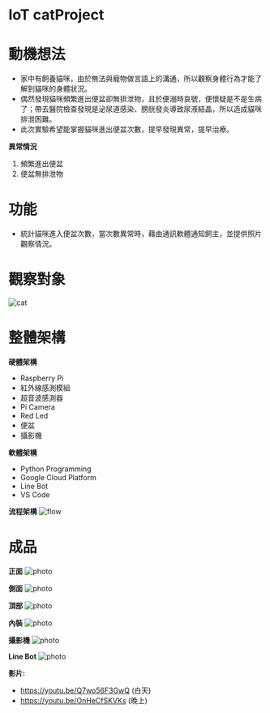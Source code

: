 # IoT catProject
# 動機想法
- 家中有飼養貓咪，由於無法與寵物做言語上的溝通，所以觀察身體行為才能了解到貓咪的身體狀況。
- 偶然發現貓咪頻繁進出便盆卻無排泄物，且於便溺時哀號，便懷疑是不是生病了；帶去醫院檢查發現是泌尿道感染、膀胱發炎導致尿液結晶，所以造成貓咪排泄困難。
- 此次實驗希望能掌握貓咪進出便盆次數，提早發現異常，提早治療。

**異常情況**
1.  頻繁進出便盆
2.  便盆無排泄物

# 功能
- 統計貓咪進入便盆次數，當次數異常時，藉由通訊軟體通知飼主，並提供照片觀察情況。
# 觀察對象
![cat](https://storage.googleapis.com/catlife/cat/BEA406EF-54BD-4CEA-80AA-63305910C78C_1_105_c.jpeg)

# 整體架構
**硬體架構**
- Raspberry Pi
- 紅外線感測模組
- 超音波感測器
- Pi Camera
- Red Led
- 便盆
- 攝影機

**軟體架構**
- Python Programming
- Google Cloud Platform
- Line Bot
- VS Code

**流程架構**
![flow](https://storage.googleapis.com/catlife/cat/flow2.png)

# 成品
**正面**
![photo](https://storage.googleapis.com/catlife/cat/IMG_4939.jpg)

**側面**
![photo](https://storage.googleapis.com/catlife/cat/IMG_4944.jpg)

**頂部**
![photo](https://storage.googleapis.com/catlife/cat/IMG_4943.jpg)

**內裝**
![photo](https://storage.googleapis.com/catlife/cat/IMG_4940.jpg)

**攝影機**
![photo](https://storage.googleapis.com/catlife/cat/IMG_4941.jpg)

**Line Bot**
![photo](https://storage.googleapis.com/catlife/cat/IMG_3188E9FC63C3-1.jpeg)

**影片:**
- https://youtu.be/Q7wo56F3GwQ (白天)
- https://youtu.be/OnHeCfSKVKs (晚上)

